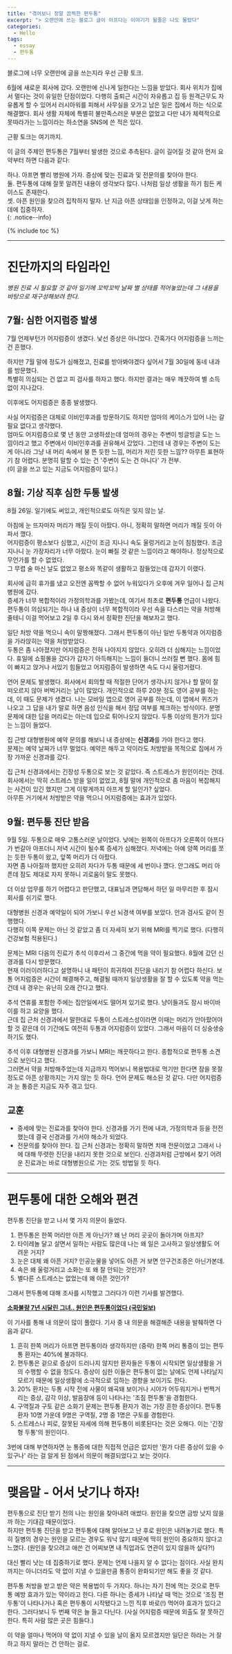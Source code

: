 ```yaml
---
title: "겪어보니 정말 끔찍한 편두통"
excerpt: "> 오랜만에 쓰는 블로그 글이 아프다는 이야기가 될줄은 나도 몰랐다"
categories:
  - Hello
tags:
  - essay
  - 편두통
---
```


블로그에 너무 오랜만에 글을 쓰는지라 우선 근황 토크.

<span class="comment">6월에 새로운 회사에 갔다. 오랜만에 신나게 일한다는 느낌을 받았다. 회사 위치가 집에서 멀다는 것이 유일한 단점이었다. 다행히 출퇴근 시간이 자유롭고 집 등 원격근무도 자유롭게 할 수 있어서 러시아워를 피해서 사무실을 오가고 남은 일은 집에서 하는 식으로 해결했다. 회사 생활 자체에 특별히 불만족스러운 부분은 없었고 다만 내가 체력적으로 못따라가는 느낌이라는 하소연을 SNS에 쓴 적은 있다.</span>

근황 토크는 여기까지.

이 글의 주제인 편두통은 7월부터 발생한 것으로 추측된다. 글이 길어질 것 같아 먼저 요약부터 하면 다음과 같다:

하나. 아프면 빨리 병원에 가자. 증상에 맞는 진료과 및 전문의를 찾아야 한다.  
둘. 편두통에 대해 잘못 알려진 내용이 생각보다 많다. 나처럼 일상 생활을 하기 힘든 케이스도 존재한다.  
셋. 아픈 원인을 찾으려 집착하지 말자. 난 지금 아픈 상태임을 인정하고, 이걸 낫게 하는 데에 집중하자.  
{: .notice--info}

{% include toc %}

***

# 진단까지의 타임라인

*병원 진료 시 필요할 것 같아 일기에 꼬박꼬박 날짜 별 상태를 적어놓았는데 그 내용을 바탕으로 재구성해보려 한다.*

## 7월: 심한 어지럼증 발생

7월 언제부턴가 어지럼증이 생겼다. 낯선 증상은 아니었다. 간혹가다 어지럼증을 느끼는 건 흔했다.

하지만 7월 말에 정도가 심해졌고, 진료를 받아봐야겠다 싶어서 7월 30일에 동네 내과를 방문했다.  
특별히 의심되는 건 없고 피 검사를 하자고 했다. 하지만 결과는 매우 깨끗하여 별 소득 없이 지나갔다.

이후에도 어지럼증은 종종 발생했다.

사실 어지럼증은 대체로 이비인후과를 방문하기도 하지만 엄마의 케이스가 있어 나는 갈 필요 없다고 생각했다.  
엄마도 어지럼증으로 몇 년 동안 고생하셨는데 엄마의 경우는 주변이 빙글빙글 도는 느낌이라고 했고 주변에서 이비인후과를 권유해서 갔었다. 그런데 내 경우는 주변이 도는 게 아니라 그냥 내 머리 속에서 붕 뜬 듯한 느낌, 머리가 저린 듯한 느낌?? 아무튼 표현하기 참 어렵다. 분명히 말할 수 있는 건 '주변이 도는 건 아니다' 가 전부.  
<span class="comment">(이 글을 쓰고 있는 지금도 어지럼증이 있다.)</span>

## 8월: 기상 직후 심한 두통 발생

8월 26일. 일기에도 써있고, 개인적으로도 아직은 잊지 않는 날.

아침에 눈 뜨자마자 머리가 깨질 듯이 아팠다. 아니, 정확히 말하면 머리가 깨질 듯이 아파서 깼다.  
어지럼증이 평소보다 심했고, 시간이 조금 지나니 속도 울렁거리고 눈이 침침했다. 조금 지나니 눈 가장자리가 너무 아팠다. 눈이 빠질 것 같은 느낌이라고 해야하나. 정상적으로 무언가를 할 수 없었다.  
그 무렵 술 마신 날도 없었고 평소와 똑같이 생활하고 잠들었는데 갑자기 이랬다.

회사에 급히 휴가를 냈고 오전엔 꼼짝할 수 없어 누워있다가 오후에 겨우 일어나 집 근처 병원에 갔다.  
증세가 너무 복합적이라 가정의학과를 가봤는데, 여기서 최초로 **편두통** 언급이 나왔다. 편두통이 의심되기는 하나 내 증상이 너무 복합적이라 우선 속을 다스리는 약을 처방해줄테니 이걸 먹어보고 2일 후 다시 와서 정확한 진단을 해보자고 했다.  

일단 처방 약을 먹으니 속이 말짱해졌다. 그래서 편두통이 아닌 일반 두통약과 어지럼증을 가라앉히는 약을 처방받았다.  
두통은 좀 나아졌지만 어지럼증은 전혀 나아지지 않았다. 오히려 더 심해지는 느낌이었다. 휴일에 쇼핑몰을 갔다가 갑자기 아득해지는 느낌이 들더니 쓰러질 뻔 했다. 몸에 힘이 빠지고 앉거나 서있기 힘들었고 어지럼증이 발생하면 속도 다시 울렁거렸다.

언어 문제도 발생했다. 회사에서 회의할 때 적절한 단어가 생각나지 않거나 할 말이 잘 떠오르지 않아 버벅거리는 날이 많았다. 개인적으로 하루 20분 정도 영어 공부를 하는데, 이 때도 문제가 생겼다. 나는 모바일 앱으로 영어 공부를 하는데, 이 앱에서 퀴즈가 나오고 그 답을 내가 말로 하면 음성 인식을 해서 정답 여부를 체크하는 방식이다. 분명 문제에 대한 답을 머리로는 아는데 입으로 튀어나오지 않았다. 두통 이상의 뭔가가 있다는 느낌이 들었다.

집 근방 대형병원에 예약 문의를 해보니 내 증상에는 **신경과**를 가야 한다고 했다.  
문제는 예약 날짜가 너무 멀었다. 예약은 해두고 약이라도 처방받을 목적으로 집에서 가장 가까운 신경과를 갔다.

집 근처 신경과에서는 긴장성 두통으로 보는 것 같았다. 즉 스트레스가 원인이라는 건데.  
회사에서는 딱히 스트레스 받을 일이 없었고, 8월 말에 개인적으로 좀 마음이 복잡해지는 사건이 있긴 했지만 그게 이렇게까지 아프게 할 일인가? 싶었다.  
아무튼 거기에서 처방받은 약을 먹으니 어지럼증에는 효과가 있었다.

## 9월: 편두통 진단 받음

9월 5일. 두통으로 매우 고통스러운 날이었다. 낮에는 왼쪽이 아프다가 오른쪽이 아프다가 번갈아 아프더니 저녁 시간이 될수록 증세가 심해졌다. 저녁에는 아예 양쪽 머리를 쪼는 듯한 두통이 왔고, 앞쪽 머리가 더 아팠다.  
자면 좀 나아질까 했지만 오히려 자다가 두통 때문에 세 번이나 깼다. 안그래도 머리 아픈데 잠도 제대로 자지 못하니 괴로움이 말도 못했다.

더 이상 업무를 하기 어렵다고 판단했고, 대표님과 면담해서 하던 일 마무리한 후 잠시 회사를 쉬기로 했다.

대형병원 신경과 예약일이 되어 가보니 우선 뇌경색 여부를 보았다. 안과 검사도 같이 진행했다.  
다행히 이쪽 문제는 아닌 것 같았고 좀 더 자세히 보기 위해 MRI를 찍기로 했다. <span class="comment">(다행히 건강보험 적용된다.)</span>

문제는 MRI 다음의 진료가 추석 이후라서 그 중간에 먹을 약이 필요했다. 8월에 갔던 신경과를 다시 방문했다.  
현재 이러이러하다고 설명하니 내 패턴이 희귀하여 진단을 내리기 참 어렵다 하신다. 보통 어지럼증은 시간이 해결해주고, 해결될 때까지 일상생활을 잘 할 수 있도록 약을 먹는 건데 내 경우는 유난히 오래 간다고 했다.

추석 연휴를 포함한 주에는 집안일에서도 떨어져 있기로 했다. 냥이들과도 잠시 바이바이를 하고 요양을 했다.  
근데 집 근처 신경과에서 말한대로 두통이 스트레스성이라면 이때는 머리가 안아팠어야 할 것 같은데 이 기간에도 여전히 두통과 어지럼증이 있었다. 그래서 마음이 더 싱숭생숭하기도 했다.

추석 이후 대형병원 신경과를 가보니 MRI는 깨끗하다고 한다. 종합적으로 편두통 소견으로 보인다고 했다.  
그러면서 약을 처방해주었는데 지금까지 먹어보니 복용법대로 먹기만 한다면 잠을 못잘 정도로 아픈 상황까지는 가지 않는 듯 하다. 언어 문제도 해소된 것 같다. 다만 어지럼증과 눈 통증은 지금도 자주 겪고 있다.

## 교훈

- 증세에 맞는 진료과를 찾아야 한다. 신경과를 가기 전에 내과, 가정의학과 등을 전전했는데 결국 신경과를 가서야 해소가 되었다.
- 전문의를 찾아야 한다. 집 근처 신경과는 정확히 말하면 치매 전문이었고 그래서 나에 대해 뚜렷한 진단을 내리지 못한 것으로 보인다. 신경과처럼 근방에서 찾기 어려운 진료과는 바로 대형병원으로 가는 것도 방법일 듯 하다.

***

# 편두통에 대한 오해와 편견

편두통 진단을 받고 나서 몇 가지 의문이 들었다.

1. 편두통은 한쪽 머리만 아픈 게 아닌가? 왜 난 머리 곳곳이 돌아가며 아프지?
2. 타이레놀 달고 살면서 일하는 사람도 많은데 나는 왜 일은 고사하고 일상생활도 어려운 거지?
3. 눈은 대체 왜 아픈 거지? 인공눈물을 넣어도 아픈 거 보면 안구건조증은 아닌가본데.
4. 속은 왜 울렁거리고 소화는 또 왜 잘 안되는 것인가?
5. 별다른 스트레스는 없었는데 왜 아픈 것인가?

그래서 편두통에 대해 조사를 시작했고 그러다가 이런 기사를 발견했다.

<a href="https://v.kakao.com/v/AWVl4vdWAl" target="_blank">**소화불량 7년 시달린 그녀.. 원인은 편두통이었다 (국민일보)**</a>

이 기사를 통해 내 의문이 많이 풀렸다. 기사 중 내 의문을 해결해준 내용을 발췌하면 다음과 같다.

1. 흔히 한쪽 머리가 아프면 편두통이라 생각하지만 (중략) 한쪽 머리 통증이 있는 편두통 환자는 40%에 불과하다.
2. 편두통은 겉으로 증상이 드러나지 않지만 환자들은 두통이 시작되면 일상생활을 거의 수행할 수 없을 정도다. 증상이 심한 이들은 편두통이 없는 날에도 언제 나타날지 모르기 때문에 일상생활에 소극적으로 임하는 경향을 보이기도 한다.
3. 20% 환자는 두통 시작 전에 사물이 왜곡돼 보이거나 시야가 어두워지거나 번쩍거리는 증상, 감각 이상, 발음장애 등이 나타나는 '조짐 편두통'을 경험한다.
4. 구역질과 구토 같은 소화기 문제는 편두통 환자가 겪는 가장 흔한 증상이다. 편두통 환자 10명 가운데 9명은 구역질, 2명 중 1명은 구토를 경험한다.
5. 스트레스나 피로, 잘못된 자세에 의해 편두통이 비롯된다는 것은 오해다. 이는 '긴장형 두통'의 원인이다.

3번에 대해 부연하자면 눈 통증에 대한 직접적 언급은 없지만 '뭔가 다른 증상이 있을 수 있구나' 라는 걸 알게 된 점에서 의문이 해결되었다고 보는 것이다.

***

# 맺음말 - 어서 낫기나 하자!

편두통으로 진단 받기 전의 나는 원인을 찾아내려 애썼다. 원인을 찾으면 금방 낫지 않을까 하는 기대감 때문이었다.  
하지만 편두통 진단을 받고 편두통에 대해 알아보고 난 후로 원인은 내려놓기로 했다. 특히 질병의 경우는 원인을 모르는 경우도 워낙 많기 때문에 딱히 원인이 중요하지 않다고 느꼈다. <span class="comment">(원인을 찾으려고 애쓴 건 어찌보면 내 직업과도 연관이 있지 않을까 싶다?!)</span>

대신 빨리 낫는 데 집중하기로 했다. 문제는 언제 나을지 알 수 없다는 점이다. 사실 완치까지는 아니더라도 약 없이 지낼 수 있을만큼 통증이 완화되기만 해도 좋을 것 같다.

편두통 처방을 받고 받은 약은 복용법이 두 가지다. 하나는 자기 전에 먹는 것으로 편두통 예방 효과가 있는 약이라고 한다. 다른 하나는 증세가 나타날 때 먹는 것으로 '조짐 편두통'이 나타나거나 혹은 편두통이 시작됐다고 느낀 직후 바로(!) 먹어야 효과가 있다고 한다. 그러다보니 두 번째 약은 늘 들고 다닌다. <span class="comment">(사실 어지럼증 때문에 외출도 잘 못하긴 한다. 특히 사람 많은 곳은 힘들다.)</span>

이 약을 얼마나 먹어야 약 없이 지낼 수 있을 날이 올지 모르겠지만 일단은 하라는 거 잘 하고 하지 말라는 건 안하는 걸로.